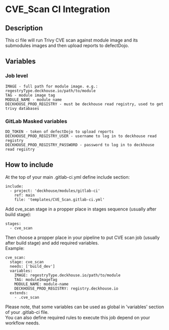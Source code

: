 # CVE_Scan CI Integration

## Description
This ci file will run Trivy CVE scan against module image and its submodules images and then upload reports to defectDojo.

## Variables

### Job level
```
IMAGE - full path for module image. e.g.: regestryType.deckhouse.io/path/to/module
TAG - module image tag
MODULE_NAME - module name
DECKHOUSE_PROD_REGISTRY - must be deckhouse read registry, used to get trivy databases
```

### GitLab Masked variables
```
DD_TOKEN - token of defectDojo to upload reports
DECKHOUSE_PROD_REGISTRY_USER - username to log in to deckhouse read registry
DECKHOUSE_PROD_REGISTRY_PASSWORD - password to log in to deckhouse read registry
```

## How to include

At the top of your main .gitlab-ci.yml define include section:  
```
include:
  - project: 'deckhouse/modules/gitlab-ci'
    ref: main
    file: 'templates/CVE_Scan.gitlab-ci.yml'
```

Add cve_scan stage in a propper place in stages sequence (usually after build stage):  
```
stages:
  - cve_scan
```

Then choose a propper place in your pipeline to put CVE scan job (usually after build stage) and add required variables.  
Example:  
```
cve_scan:
  stage: cve_scan
  needs: ['build_dev']
  variables:
    IMAGE: regestryType.deckhouse.io/path/to/module
    TAG: moduleImageTag
    MODULE_NAME: module-name
    DECKHOUSE_PROD_REGISTRY: registry.deckhouse.io
  extends:
    - .cve_scan
```
Please note, that some variables can be used as global in 'variables' section of your .gitlab-ci file.  
You can also define required rules to execute this job depend on your workflow needs.